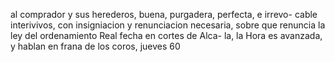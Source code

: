 al comprador y sus herederos, buena, purgadera, perfecta, e irrevo- cable interivivos, con insigniacion y renunciacion necesaria, sobre que renuncia la ley del ordenamiento Real fecha en cortes de Alca- la, la Hora es avanzada, y hablan en frana de los coros, jueves 60